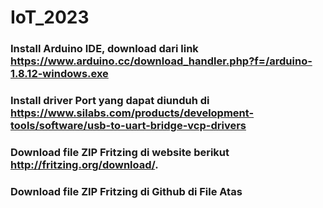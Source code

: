 # IoT_2023

### Install Arduino IDE, download dari link https://www.arduino.cc/download_handler.php?f=/arduino-1.8.12-windows.exe
### Install driver Port yang dapat diunduh di https://www.silabs.com/products/development-tools/software/usb-to-uart-bridge-vcp-drivers
### Download file ZIP Fritzing di website berikut http://fritzing.org/download/. 
### Download file ZIP Fritzing di Github di File Atas 
